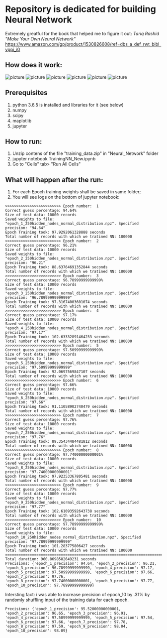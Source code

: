 # Repository is dedicated for building Neural Network
Extremely greatful for the book that helped me to figure it out:
*Tariq Rashid "Make Your Own Neural Network"*
https://www.amazon.com/gp/product/1530826608/ref=dbs_a_def_rwt_bibl_vppi_i0

## How does it work:
![picture](./Images_for_readme/About%20NN%20functionality.png)
![picture](./Images_for_readme/how_to_calc_1.png)
![picture](./Images_for_readme/how_to_calc_2.png)
![picture](./Images_for_readme/how_to_calc_3.png)
![picture](./Images_for_readme/how_to_calc_4.png)
![picture](./Images_for_readme/how_to_calc_5.png)

## Prerequisites
1. python 3.6.5 is installed and libraries for it (see below)
2. numpy
3. scipy
4. maplotlib
5. jupyter

## How to run:
1. Unzip contens of the file "training_data.zip" in "Neural_Network" folder
2. jupyter notebook TrainingNN_New.ipynb
3. Go to "Cells" tab> "Run All Cells"

## What will happen after the run:
1. For each Epoch training weights shall be saved in same folder;
2. You will see logs on the bottom of jupyter notebook:
```
>>>>>>>>>>>>>>>>>>>>>>>>> Epoch number:  1
Correct guess percentage: 94.64%
Size of test data: 10000 records
Saved weights to file: "epoch_1_250hidden_nodes_normal_distribution.npz". Specified precision: "94.64"
Epoch Training took: 97.9292061328888 seconds
Total number of records with which we tratined NN: 180000
>>>>>>>>>>>>>>>>>>>>>>>>> Epoch number:  2
Correct guess percentage: 96.21%
Size of test data: 10000 records
Saved weights to file: "epoch_2_250hidden_nodes_normal_distribution.npz". Specified precision: "96.21"
Epoch Training took: 88.63764691352844 seconds
Total number of records with which we tratined NN: 180000
>>>>>>>>>>>>>>>>>>>>>>>>> Epoch number:  3
Correct guess percentage: 96.78999999999999%
Size of test data: 10000 records
Saved weights to file: "epoch_3_250hidden_nodes_normal_distribution.npz". Specified precision: "96.78999999999999"
Epoch Training took: 97.31674003601074 seconds
Total number of records with which we tratined NN: 180000
>>>>>>>>>>>>>>>>>>>>>>>>> Epoch number:  4
Correct guess percentage: 97.17%
Size of test data: 10000 records
Saved weights to file: "epoch_4_250hidden_nodes_normal_distribution.npz". Specified precision: "97.17"
Epoch Training took: 102.63332891464233 seconds
Total number of records with which we tratined NN: 180000
>>>>>>>>>>>>>>>>>>>>>>>>> Epoch number:  5
Correct guess percentage: 97.50999999999999%
Size of test data: 10000 records
Saved weights to file: "epoch_5_250hidden_nodes_normal_distribution.npz". Specified precision: "97.50999999999999"
Epoch Training took: 92.0697569847107 seconds
Total number of records with which we tratined NN: 180000
>>>>>>>>>>>>>>>>>>>>>>>>> Epoch number:  6
Correct guess percentage: 97.66%
Size of test data: 10000 records
Saved weights to file: "epoch_6_250hidden_nodes_normal_distribution.npz". Specified precision: "97.66"
Epoch Training took: 91.11058902740479 seconds
Total number of records with which we tratined NN: 180000
>>>>>>>>>>>>>>>>>>>>>>>>> Epoch number:  7
Correct guess percentage: 97.76%
Size of test data: 10000 records
Saved weights to file: "epoch_7_250hidden_nodes_normal_distribution.npz". Specified precision: "97.76"
Epoch Training took: 89.35434484481812 seconds
Total number of records with which we tratined NN: 180000
>>>>>>>>>>>>>>>>>>>>>>>>> Epoch number:  8
Correct guess percentage: 97.74000000000001%
Size of test data: 10000 records
Saved weights to file: "epoch_8_250hidden_nodes_normal_distribution.npz". Specified precision: "97.74000000000001"
Epoch Training took: 97.92353367805481 seconds
Total number of records with which we tratined NN: 180000
>>>>>>>>>>>>>>>>>>>>>>>>> Epoch number:  9
Correct guess percentage: 97.77%
Size of test data: 10000 records
Saved weights to file: "epoch_9_250hidden_nodes_normal_distribution.npz". Specified precision: "97.77"
Epoch Training took: 102.61093592643738 seconds
Total number of records with which we tratined NN: 180000
>>>>>>>>>>>>>>>>>>>>>>>>> Epoch number:  10
Correct guess percentage: 97.78999999999999%
Size of test data: 10000 records
Saved weights to file: "epoch_10_250hidden_nodes_normal_distribution.npz". Specified precision: "97.78999999999999"
Epoch Training took: 101.283775806427 seconds
Total number of records with which we tratined NN: 180000
================================================================================
Total duration: 960.8698582649231 seconds
Precisions: {'epoch_1_precision': 94.64, 'epoch_2_precision': 96.21, 'epoch_3_precision': 96.78999999999999, 'epoch_4_precision': 97.17, 'epoch_5_precision': 97.50999999999999, 'epoch_6_precision': 97.66, 'epoch_7_precision': 97.76,
'epoch_8_precision': 97.74000000000001, 'epoch_9_precision': 97.77, 'epoch_10_precision': 97.78999999999999}
```
Intersting fact: i was able to increase precision of epoch_10 by .31% by randomly shuffling input of the training data for each epoch.
```
Precisions: {'epoch_1_precision': 95.52000000000001, 'epoch_2_precision': 96.65, 'epoch_3_precision': 96.91, 'epoch_4_precision': 97.50999999999999, 'epoch_5_precision': 97.54, 'epoch_6_precision': 97.66, 'epoch_7_precision': 97.78,
'epoch_8_precision': 97.59, 'epoch_9_precision': 98.04, 'epoch_10_precision': 98.09}
```
